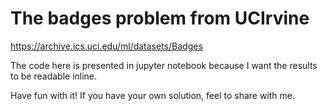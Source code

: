 # The badges problem from UCIrvine

https://archive.ics.uci.edu/ml/datasets/Badges

The code here is presented in jupyter notebook because I want the results to be readable inline.

Have fun with it! If you have your own solution, feel to share with me.
